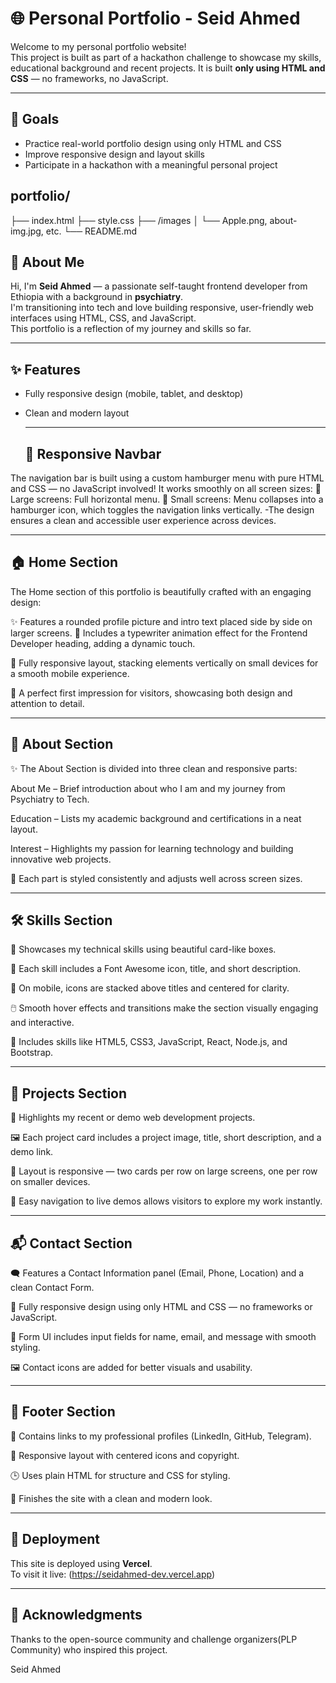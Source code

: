 # 🌐 Personal Portfolio - Seid Ahmed

Welcome to my personal portfolio website!  
This project is built as part of a hackathon challenge to showcase my skills, educational background and recent projects. It is built **only using HTML and CSS** — no frameworks, no JavaScript.

--- 

## 🎯 Goals

- Practice real-world portfolio design using only HTML and CSS  
- Improve responsive design and layout skills  
- Participate in a hackathon with a meaningful personal project  


## portfolio/
├── index.html
├── style.css
├── /images
│ └── Apple.png, about-img.jpg, etc.
└── README.md

## 👋 About Me

Hi, I'm **Seid Ahmed** — a passionate self-taught frontend developer from Ethiopia with a background in **psychiatry**.  
I'm transitioning into tech and love building responsive, user-friendly web interfaces using HTML, CSS, and JavaScript.  
This portfolio is a reflection of my journey and skills so far.


---

## ✨ Features

- Fully responsive design (mobile, tablet, and desktop)
- Clean and modern layout

  ---

    ## 📱 Responsive Navbar
The navigation bar is built using a custom hamburger menu with pure HTML and CSS — no JavaScript involved!
It works smoothly on all screen sizes:
📌 Large screens: Full horizontal menu.
📱 Small screens: Menu collapses into a hamburger icon, which toggles the navigation links vertically.
         -The design ensures a clean and accessible user experience across devices.

---
         
  ## 🏠 Home Section
The Home section of this portfolio is beautifully crafted with an engaging design:

✨ Features a rounded profile picture and intro text placed side by side on larger screens.
💬 Includes a typewriter animation effect for the Frontend Developer heading, adding a dynamic touch.

📱 Fully responsive layout, stacking elements vertically on small devices for a smooth mobile experience.

🎯 A perfect first impression for visitors, showcasing both design and attention to detail.    


---

## 👤 About Section
✨ The About Section is divided into three clean and responsive parts:

About Me – Brief introduction about who I am and my journey from Psychiatry to Tech.

Education – Lists my academic background and certifications in a neat layout.

Interest – Highlights my passion for learning technology and building innovative web projects.

🧩 Each part is styled consistently and adjusts well across screen sizes.

---

## 🛠️ Skills Section
🚀 Showcases my technical skills using beautiful card-like boxes.

🎨 Each skill includes a Font Awesome icon, title, and short description.

📱 On mobile, icons are stacked above titles and centered for clarity.

🖱️ Smooth hover effects and transitions make the section visually engaging and interactive.

🧠 Includes skills like HTML5, CSS3, JavaScript, React, Node.js, and Bootstrap.

 --- 
 
## 💼 Projects Section
📁 Highlights my recent or demo web development projects.

🖼️ Each project card includes a project image, title, short description, and a demo link.

🧱 Layout is responsive — two cards per row on large screens, one per row on smaller devices.

🔗 Easy navigation to live demos allows visitors to explore my work instantly.

---

## 📬 Contact Section
🗨️ Features a Contact Information panel (Email, Phone, Location) and a clean Contact Form.

🧠 Fully responsive design using only HTML and CSS — no frameworks or JavaScript.

💌 Form UI includes input fields for name, email, and message with smooth styling.

🖼️ Contact icons are added for better visuals and usability.

---


## 🔻 Footer Section
🔗 Contains links to my professional profiles (LinkedIn, GitHub, Telegram).

🧭 Responsive layout with centered icons and copyright.

🕒 Uses plain HTML for structure and CSS for styling.

🚀 Finishes the site with a clean and modern look.

---

## 🚀 Deployment

This site is deployed using **Vercel**.  
To visit it live: (https://seidahmed-dev.vercel.app)


---



## 🙌 Acknowledgments

Thanks to the open-source community and challenge organizers(PLP Community) who inspired this project.


Seid Ahmed




   

